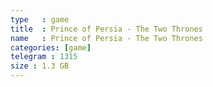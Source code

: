 ```yaml
---
type   : game
title  : Prince of Persia - The Two Thrones
name   : Prince of Persia - The Two Thrones
categories: [game]
telegram : 1315
size : 1.3 GB
---
```



